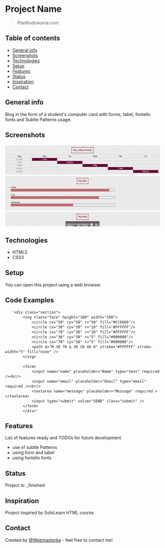 # Project Name
> PlanKodowania.com

## Table of contents
* [General info](#general-info)
* [Screenshots](#screenshots)
* [Technologies](#technologies)
* [Setup](#setup)
* [Features](#features)
* [Status](#status)
* [Inspiration](#inspiration)
* [Contact](#contact)

## General info
Blog in the form of a student's computer card with forms, tabel, fontello fonts and Subtle Patterns usage.

## Screenshots
![Example screenshot](./img/screenshot.png)

## Technologies
* HTML5
* CSS3


## Setup
You can open this project using a web browser.

## Code Examples

	   '<div class="section">
            <svg class="face" height="100" width="100">
                <circle cx="50" cy="50" r="50" fill="#CC6666"/>
                <circle cx="30" cy="30" r="10" fill="#FFFFFF"/>
                <circle cx="70" cy="30" r="10" fill="#FFFFFF"/>
                <circle cx="30" cy="30" r="5" fill="#000000"/>
                <circle cx="70" cy="30" r="5" fill="#000000"/>
                <path d="M 30 70 q 20 20 40 0" stroke="#FFFFFF" stroke-width="5" fill="none" />
            </svg>
                 
            <form>
                <input name="name" placeholder="Name" type="text" required /><br/>
                <input name="email" placeholder="Email" type="email" required /><br/>
                <textarea name="message" placeholder="Message" required ></textarea>
                <input type="submit" value="SEND" class="submit" />
            </form>
            </div>'

## Features
List of features ready and TODOs for future development
* use of subtle Patterns
* using form and tabel
 * using fontello fonts


## Status
Project is: _finished

## Inspiration
Project inspired by SoloLearn HTML course.

## Contact
Created by [@Webmasterka](https://github.com/webmasterka) - feel free to contact me!
